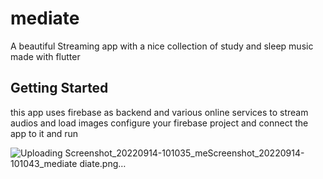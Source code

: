 # mediate
A beautiful Streaming app with a nice collection of study and sleep music  made with flutter

## Getting Started
this app uses firebase as backend  and various online services to stream audios and load images
configure your firebase project and connect the app to it and run 




![Uploading Screenshot_20220914-101035_me![Screenshot_20220914-101043_mediate](https://user-images.githubusercontent.com/21226291/190061684-c98df375-4327-4994-b15b-9103de120983.png)
diate.png…]()
